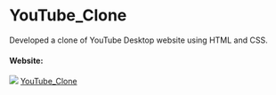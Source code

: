 ﻿# YouTube_Clone
Developed a clone of YouTube Desktop website using HTML and CSS.
<h4>Website:</h4>
<img src="[https://toppng.com/uploads/preview/like-png-youtube-image-black-and-white-youtube-logo-11562934763iodizqbykm.png](https://th.bing.com/th/id/OIP.9-uO9K5uFpERhAc8OShvlQHaFj?w=221&h=180&c=7&r=0&o=5&dpr=1.5&pid=1.7)https://th.bing.com/th/id/OIP.9-uO9K5uFpERhAc8OShvlQHaFj?w=221&h=180&c=7&r=0&o=5&dpr=1.5&pid=1.7](https://th.bing.com/th?id=OIP.Y6P1GkxkEoLoIRsS1wMZiwHaFj&w=288&h=216&c=8&rs=1&qlt=90&o=6&dpr=1.5&pid=3.1&rm=2)https://th.bing.com/th?id=OIP.Y6P1GkxkEoLoIRsS1wMZiwHaFj&w=288&h=216&c=8&rs=1&qlt=90&o=6&dpr=1.5&pid=3.1&rm=2">
<a href="https://bhaviknetam.github.io/YouTube_Clone/">YouTube_Clone</a>
